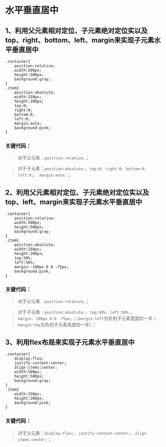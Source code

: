 # 水平垂直居中

## 1、利用父元素相对定位、子元素绝对定位实以及top、right、bottom、left、margin来实现子元素水平垂直居中

```
.container{
    position:relative;
    width:500px;
    height:500px;
    background:gray;
}
.item{
    position:absolute;
    width:150px;
    height:200px;
    top:0;
    right:0;
    bottom:0;
    left:0;
    margin:auto;
    background:pink;
}
```

### 关键代码：
> 对于父元素：`position:relative;`；

> 对于子元素：`position:absolute;`、`top:0; right:0; bottom:0; left:0;`、 `margin:auto;`；

## 2、利用父元素相对定位、子元素绝对定位实以及top、left、margin来实现子元素水平垂直居中

```
.container{
    position:relative;
    width:500px;
    height:500px;
    background:gray;
}
.item{
    position:absolute;
    width:150px;
    height:200px;
    top:50%;
    left:50%;
    margin:-100px 0 0 -75px;
    background:pink;
}
```

### 关键代码：
> 对于父元素：`position:relative;`；

> 对于子元素：`position:absolute;`、`top:50%; left:50%;`、 `margin:-100px 0 0 -75px;`；（`margin-left`为负的子元素宽度的一半；`margin-top`为负的子元素高度的一半）；

## 3、利用flex布局来实现子元素水平垂直居中

```
.container{
    display:flex;
    justify-content:center;
    align-items:center;
    width:500px;
    height:500px;
    background:gray;
}
.item{
    width:150px;
    height:200px;
    background:pink;
}
```

### 关键代码：
> 对于父元素：`display:flex;`、`justify-content:center;`、`align-items:center;`；

